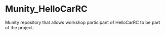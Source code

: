 # Munity_HelloCarRC
Munity repository that allows workshop participant of HelloCarRC to be part of the project.
